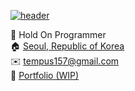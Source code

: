 [![header](https://capsule-render.vercel.app/api?type=rect&color=0366d6&height=200&section=header&text=환영합니다&fontSize=80&fontColor=ffffff&fontAlignY=54)](https://github.com/kyechan99/capsule-render)

🏢 Hold On Programmer</br>
🏠 [Seoul, Republic of Korea](https://www.google.com/maps/place/Seoul)</br>
✉️ tempus157@gmail.com</br>
📃 [Portfolio (WIP)](https://www.notion.so/c3c1c4fdeb6844f9ac251a85e11a59ab)</br>
